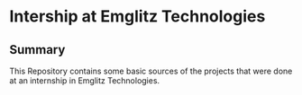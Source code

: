 # Intership at Emglitz Technologies


## Summary

This Repository contains some basic sources of the projects that were done at an internship in Emglitz Technologies.
